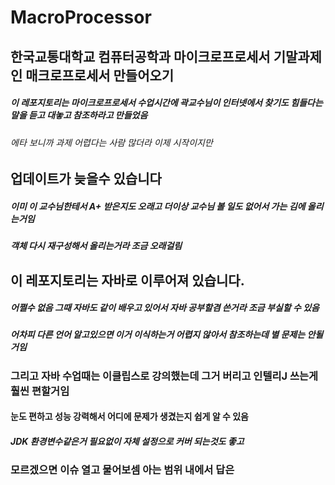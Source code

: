 # MacroProcessor
## 한국교통대학교 컴퓨터공학과 마이크로프로세서 기말과제인 매크로프로세서 만들어오기

##### 이 레포지토리는 마이크로프로세서 수업시간에 곽교수님이 인터넷에서 찾기도 힘들다는 말을 듣고 대놓고 참조하라고 만들었음
###### 에타 보니까 과제 어렵다는 사람 많더라 이제 시작이지만


## 업데이트가 늦을수 있습니다
##### 이미 이 교수님한테서 A+ 받은지도 오래고 더이상 교수님 볼 일도 없어서 가는 김에 올리는거임
##### 객체 다시 재구성해서 올리는거라 조금 오래걸림


## 이 레포지토리는 자바로 이루어져 있습니다.
##### 어쩔수 없음 그때 자바도 같이 배우고 있어서 자바 공부할겸 쓴거라 조금 부실할 수 있음
##### 어차피 다른 언어 알고있으면 이거 이식하는거 어렵지 않아서 참조하는데 별 문제는 안될거임

### 그리고 자바 수업때는 이클립스로 강의했는데 그거 버리고 인텔리J 쓰는게 훨씬 편할거임
#### 눈도 편하고 성능 강력해서 어디에 문제가 생겼는지 쉽게 알 수 있음 
##### JDK 환경변수같은거 필요없이 자체 설정으로 커버 되는것도 좋고

### 모르겠으면 이슈 열고 물어보셈 아는 범위 내에서 답은 
